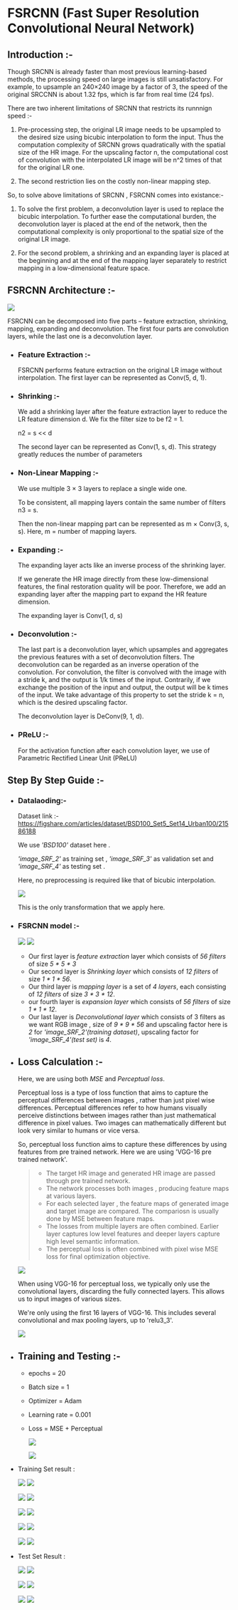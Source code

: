 # FSRCNN (Fast Super Resolution Convolutional Neural Network)
## Introduction :-
Though SRCNN is already faster than most previous learning-based methods, the processing speed on large images is still unsatisfactory. For example, to upsample an 240×240 image by a factor of 3, the speed of the original SRCCNN is about 1.32 fps, which is far from real time (24 fps). 

There are two inherent limitations of SRCNN that restricts its runnnign speed :-
1. Pre-processing step, the original LR image needs to be upsampled to the desired size using bicubic interpolation to form the input. Thus the computation complexity of SRCNN grows quadratically with the spatial size of the HR image. For the upscaling factor n, the computational cost of convolution with the interpolated LR image will be n^2 times of that for the original LR one.
   
2. The second restriction lies on the costly non-linear mapping step.

So, to solve above limitations of SRCNN , FSRCNN comes into existance:-

 1. To solve the first problem, a deconvolution layer is used to replace the bicubic interpolation. To further ease the computational burden, the deconvolution layer is placed at the end of the network, then the computational complexity is only proportional to the spatial size of the original LR image.
    
 2. For the second problem, a shrinking and an expanding layer is placed at the beginning and at the end of the mapping layer separately to restrict mapping in a low-dimensional feature space.

## FSRCNN Architecture :-

![](https://github.com/Srishti002/FSRCNN/blob/main/Screenshot%202024-10-12%20233823.png)

FSRCNN can be decomposed into five parts – feature extraction, shrinking, mapping, expanding and deconvolution.
The first four parts are convolution layers, while the last one is a deconvolution layer.

- ### Feature Extraction :-

  FSRCNN performs feature extraction on the original LR image without interpolation.
  The first layer can be represented as Conv(5, d, 1).

- ### Shrinking :-

  We add a shrinking layer after the feature extraction layer to reduce the LR feature dimension d. We fix the filter size to be f2 = 1.

  n2 = s << d

  The second layer can be represented as Conv(1, s, d).
  This strategy greatly reduces the number of parameters

- ### Non-Linear Mapping :-
  
  We use multiple 3 × 3 layers to replace a single wide one.
  
  To be consistent, all mapping layers contain the same number of filters n3 = s.
  
  Then the non-linear mapping part can be represented as m × Conv(3, s, s). Here, m = number of mapping layers.

- ### Expanding :-

  The expanding layer acts like an inverse process of the shrinking layer.

  If we generate the HR image directly from these low-dimensional features, the final restoration quality will be poor. Therefore, we add an expanding layer after the mapping part to expand the HR feature dimension.

  The expanding layer is Conv(1, d, s)

- ### Deconvolution :-
  
  The last part is a deconvolution layer, which upsamples and aggregates the previous features with a set of deconvolution filters. The deconvolution can be regarded as an inverse operation of the convolution.
  For convolution, the filter is convolved with the image with a stride k, and the output is 1/k times of the input. Contrarily, if we exchange the position of the input and output, the output will be k times of the input.
  We take advantage of this property to set the stride k = n, which is the desired upscaling factor.

  The deconvolution layer is DeConv(9, 1, d).

- ### PReLU :-

  For the activation function after each convolution layer, we use of Parametric Rectified Linear Unit (PReLU)

## Step By Step Guide :-

- ### Datalaoding:-

  Dataset link :- https://figshare.com/articles/dataset/BSD100_Set5_Set14_Urban100/21586188

  We use *'BSD100'* dataset here .
  
  *'image_SRF_2'* as training set , *'image_SRF_3'* as validation set and *'image_SRF_4'* as testing set .
  
  Here, no preprocessing is required like that of bicubic interpolation.

  ![](https://github.com/Srishti002/FSRCNN/blob/main/Screenshot%202024-10-13%20010754.png)

  This is the only transformation that we apply here.

- ### FSRCNN model :-

  ![](https://github.com/Srishti002/FSRCNN/blob/main/Screenshot%202024-10-13%20011204.png)
  ![](https://github.com/Srishti002/FSRCNN/blob/main/Screenshot%202024-10-13%20011228.png)

  - Our first layer is *feature extraction* layer which consists of *56 filters* of size *5 * 5 * 3*
  - Our second layer is *Shrinking layer* which consists of *12 filters* of size *1 * 1 * 56*.
  - Our third layer is *mapping layer* is a set of *4 layers*, each consisting of *12 filters* of size *3 * 3 * 12*.
  - our fourth layer is *expansion layer* which consists of *56 filters* of size *1 * 1 * 12*.
  - Our last layer is *Deconvolutional layer* which consists of 3 filters as we want RGB image , size of *9 * 9 * 56* and upscaling factor here is *2* for *'image_SRF_2'(training dataset)*, upscaling factor for *'image_SRF_4'(test set)* is *4*.

- ## Loss Calculation :-

  Here, we are using both *MSE* and *Perceptual loss*.

  Perceptual loss is a type of loss function that aims to capture the perceptual differences between images , rather than just pixel wise differences. Perceptual differences refer to how humans visually perceive 
  distinctions between images rather than just mathematical difference in pixel values. Two images can mathematically different but look very similar to humans or vice versa.

  So, perceptual loss function aims to capture these differences by using features from pre trained network. Here we are using 'VGG-16 pre trained network'.
  
  > - The target HR image and generated HR image are passed through pre trained network.
  > - The network processes both images , producing feature maps at various layers.
  > - For each selected layer , the feature maps of generated image and target image are compared. The compariosn is usually done by MSE between feature maps.
  > - The losses from multiple layers are often combined. Earlier layer captures low level features and deeper layers capture high level semantic information.
  > - The perceptual loss is often combined with pixel wise MSE loss for final optimization objective.
  
  ![](https://github.com/Srishti002/SRCNN/blob/main/Screenshot%202024-10-12%20030818.png)

  When using VGG-16 for perceptual loss, we typically only use the convolutional layers, discarding the fully connected layers. This allows us to input images of various sizes.

  We're only using the first 16 layers of VGG-16. This includes several convolutional and max pooling layers, up to 'relu3_3'.

  ![](https://github.com/Srishti002/FSRCNN/blob/main/Screenshot%202024-10-13%20020227.png)

- ## Training and Testing :-
  
  - epochs = 20
  - Batch size = 1
  - Optimizer = Adam
  - Learning rate = 0.001
  - Loss = MSE + Perceptual
    
    ![](https://github.com/Srishti002/FSRCNN/blob/main/Screenshot%202024-10-13%20020936.png)

    ![](https://github.com/Srishti002/FSRCNN/blob/main/Screenshot%202024-10-13%20021003.png)
    

- Training Set result :

  ![](https://github.com/Srishti002/FSRCNN/blob/main/label_0.png)
  ![](https://github.com/Srishti002/FSRCNN/blob/main/Screenshot%202024-10-13%20225521.png)

  ![](https://github.com/Srishti002/FSRCNN/blob/main/label_2.png)
  ![](https://github.com/Srishti002/FSRCNN/blob/main/Screenshot%202024-10-13%20230422.png)

  ![](https://github.com/Srishti002/FSRCNN/blob/main/label_3.png)
  ![](https://github.com/Srishti002/FSRCNN/blob/main/Screenshot%202024-10-13%20230548.png)

  ![](https://github.com/Srishti002/FSRCNN/blob/main/label_4.png)
  ![](https://github.com/Srishti002/FSRCNN/blob/main/Screenshot%202024-10-13%20230658.png)

  ![](https://github.com/Srishti002/FSRCNN/blob/main/label_5.png)
  ![](https://github.com/Srishti002/FSRCNN/blob/main/Screenshot%202024-10-13%20230817.png)

- Test Set Result :

  ![](https://github.com/Srishti002/FSRCNN/blob/main/label_0.png)
  ![](https://github.com/Srishti002/FSRCNN/blob/main/Screenshot%202024-10-14%20010813.png)

  ![](https://github.com/Srishti002/FSRCNN/blob/main/label_2.png)
  ![](https://github.com/Srishti002/FSRCNN/blob/main/Screenshot%202024-10-14%20010910.png)

  ![](https://github.com/Srishti002/FSRCNN/blob/main/label_5.png)
  ![](https://github.com/Srishti002/FSRCNN/blob/main/Screenshot%202024-10-14%20011021.png)

  

  
  

